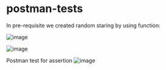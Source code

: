 # postman-tests

In pre-requisite we created random staring by using function:

![image](https://github.com/rushi2828/postman-tests/assets/33669698/5a05d8c1-2f8b-4755-8c69-dfad52eaad1a)

![image](https://github.com/rushi2828/postman-tests/assets/33669698/93f23115-fc0d-49ee-8ae7-bd331696133a)

Postman test for assertion 
![image](https://github.com/rushi2828/postman-tests/assets/33669698/31796492-0afd-4f3b-b810-0be83aca2e07)


